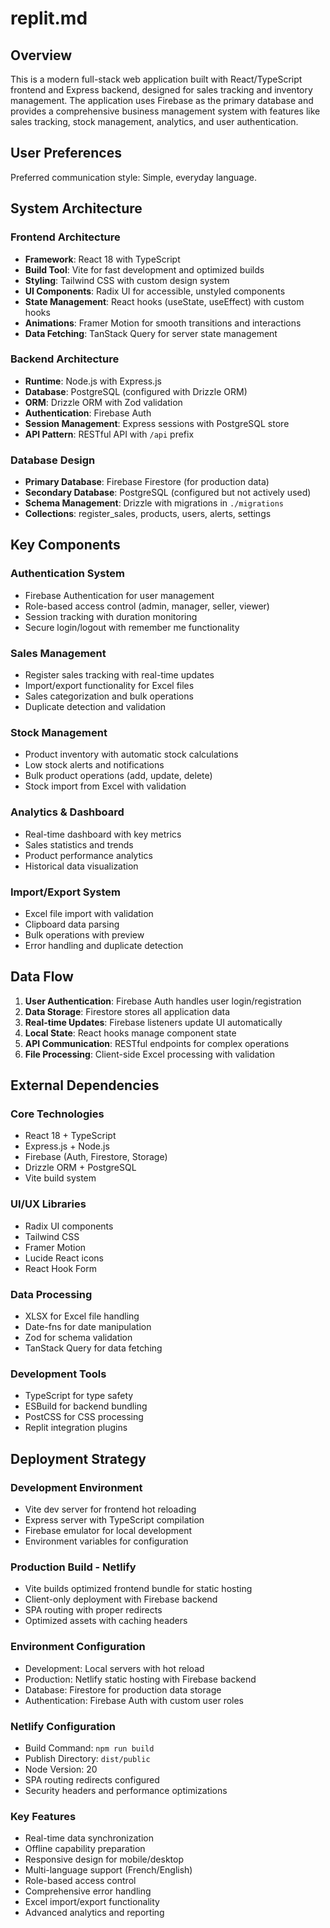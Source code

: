 # replit.md

## Overview

This is a modern full-stack web application built with React/TypeScript frontend and Express backend, designed for sales tracking and inventory management. The application uses Firebase as the primary database and provides a comprehensive business management system with features like sales tracking, stock management, analytics, and user authentication.

## User Preferences

Preferred communication style: Simple, everyday language.

## System Architecture

### Frontend Architecture
- **Framework**: React 18 with TypeScript
- **Build Tool**: Vite for fast development and optimized builds
- **Styling**: Tailwind CSS with custom design system
- **UI Components**: Radix UI for accessible, unstyled components
- **State Management**: React hooks (useState, useEffect) with custom hooks
- **Animations**: Framer Motion for smooth transitions and interactions
- **Data Fetching**: TanStack Query for server state management

### Backend Architecture
- **Runtime**: Node.js with Express.js
- **Database**: PostgreSQL (configured with Drizzle ORM)
- **ORM**: Drizzle ORM with Zod validation
- **Authentication**: Firebase Auth
- **Session Management**: Express sessions with PostgreSQL store
- **API Pattern**: RESTful API with `/api` prefix

### Database Design
- **Primary Database**: Firebase Firestore (for production data)
- **Secondary Database**: PostgreSQL (configured but not actively used)
- **Schema Management**: Drizzle with migrations in `./migrations`
- **Collections**: register_sales, products, users, alerts, settings

## Key Components

### Authentication System
- Firebase Authentication for user management
- Role-based access control (admin, manager, seller, viewer)
- Session tracking with duration monitoring
- Secure login/logout with remember me functionality

### Sales Management
- Register sales tracking with real-time updates
- Import/export functionality for Excel files
- Sales categorization and bulk operations
- Duplicate detection and validation

### Stock Management
- Product inventory with automatic stock calculations
- Low stock alerts and notifications
- Bulk product operations (add, update, delete)
- Stock import from Excel with validation

### Analytics & Dashboard
- Real-time dashboard with key metrics
- Sales statistics and trends
- Product performance analytics
- Historical data visualization

### Import/Export System
- Excel file import with validation
- Clipboard data parsing
- Bulk operations with preview
- Error handling and duplicate detection

## Data Flow

1. **User Authentication**: Firebase Auth handles user login/registration
2. **Data Storage**: Firestore stores all application data
3. **Real-time Updates**: Firebase listeners update UI automatically
4. **Local State**: React hooks manage component state
5. **API Communication**: RESTful endpoints for complex operations
6. **File Processing**: Client-side Excel processing with validation

## External Dependencies

### Core Technologies
- React 18 + TypeScript
- Express.js + Node.js
- Firebase (Auth, Firestore, Storage)
- Drizzle ORM + PostgreSQL
- Vite build system

### UI/UX Libraries
- Radix UI components
- Tailwind CSS
- Framer Motion
- Lucide React icons
- React Hook Form

### Data Processing
- XLSX for Excel file handling
- Date-fns for date manipulation
- Zod for schema validation
- TanStack Query for data fetching

### Development Tools
- TypeScript for type safety
- ESBuild for backend bundling
- PostCSS for CSS processing
- Replit integration plugins

## Deployment Strategy

### Development Environment
- Vite dev server for frontend hot reloading
- Express server with TypeScript compilation
- Firebase emulator for local development
- Environment variables for configuration

### Production Build - Netlify
- Vite builds optimized frontend bundle for static hosting
- Client-only deployment with Firebase backend
- SPA routing with proper redirects
- Optimized assets with caching headers

### Environment Configuration
- Development: Local servers with hot reload
- Production: Netlify static hosting with Firebase backend
- Database: Firestore for production data storage
- Authentication: Firebase Auth with custom user roles

### Netlify Configuration
- Build Command: `npm run build`
- Publish Directory: `dist/public`
- Node Version: 20
- SPA routing redirects configured
- Security headers and performance optimizations

### Key Features
- Real-time data synchronization
- Offline capability preparation
- Responsive design for mobile/desktop
- Multi-language support (French/English)
- Role-based access control
- Comprehensive error handling
- Excel import/export functionality
- Advanced analytics and reporting